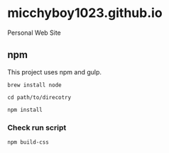 # micchyboy1023.github.io
Personal Web Site

## npm

This project uses npm and gulp.

`brew install node`

`cd path/to/direcotry`

`npm install`

### Check run script
`npm build-css`

